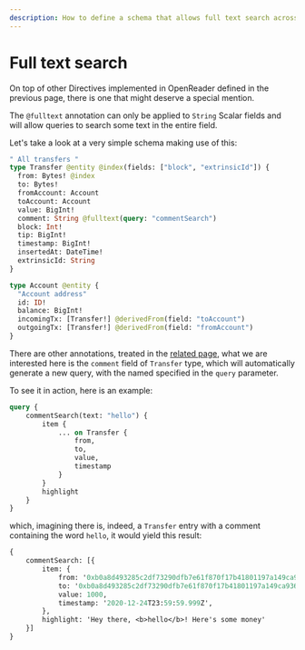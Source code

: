 ```yaml
---
description: How to define a schema that allows full text search across fields
---
```


# Full text search

On top of other Directives implemented in OpenReader defined in the previous page, there is one that might deserve a special mention.

The `@fulltext` annotation can only be applied to `String` Scalar fields and will allow queries to search some text in the entire field.

Let's take a look at a very simple schema making use of this:

```graphql title="schema.graphql"
" All transfers "
type Transfer @entity @index(fields: ["block", "extrinsicId"]) {
  from: Bytes! @index
  to: Bytes!
  fromAccount: Account
  toAccount: Account
  value: BigInt!
  comment: String @fulltext(query: "commentSearch")
  block: Int!
  tip: BigInt!
  timestamp: BigInt!
  insertedAt: DateTime!
  extrinsicId: String
}

type Account @entity {
  "Account address"
  id: ID!
  balance: BigInt!
  incomingTx: [Transfer!] @derivedFrom(field: "toAccount")
  outgoingTx: [Transfer!] @derivedFrom(field: "fromAccount")
}

```


There are other annotations, treated in the [related page](/docs/query-squid/openreader-schema/annotations-directives), what we are interested here is the `comment` field of `Transfer` type, which will automatically generate a new query, with the named specified in the `query` parameter.

To see it in action, here is an example:

```graphql
query {
    commentSearch(text: "hello") {
        item {
            ... on Transfer {
                from, 
                to,
                value,
                timestamp
            }
        }
        highlight
    }
}
```

which, imagining there is, indeed, a `Transfer` entry with a comment containing the word `hello`, it would yield this result:

```graphql
{
    commentSearch: [{
        item: {
            from: '0xb0a8d493285c2df73290dfb7e61f870f17b41801197a149ca93654499ea3dafe', 
            to: '0xb0a8d493285c2df73290dfb7e61f870f17b41801197a149ca93654499ea3dafe',
            value: 1000,
            timestamp: '2020-12-24T23:59:59.999Z',
        },
        highlight: 'Hey there, <b>hello</b>! Here's some money'
    }]
}
```
